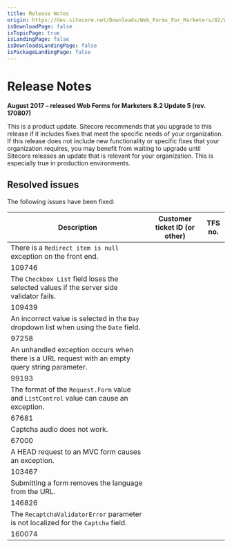 ```yaml
---
title: Release Notes
origin: https://dev.sitecore.net/Downloads/Web_Forms_For_Marketers/82/Web_Forms_For_Marketers_82_Update5/Release_Notes
isDownloadPage: false
isTopicPage: true
isLandingPage: false
isDownloadsLandingPage: false
isPackageLandingPage: false
---
```


# Release Notes

**August 2017 – released Web Forms for Marketers 8.2 Update 5 (rev. 170807)**

This is a product update. Sitecore recommends that you upgrade to this release if it includes fixes that meet the specific needs of your organization. If this release does not include new functionality or specific fixes that your organization requires, you may benefit from waiting to upgrade until Sitecore releases an update that is relevant for your organization. This is especially true in production environments.

## Resolved issues

The following issues have been fixed:

 | Description | Customer ticket ID (or other) | TFS no. |
 | --- | --- | --- |
 | There is a `Redirect item is null` exception on the front end.​ |   
 | 109746 |
 | ​The `Checkbox List` field loses the selected values if the server side validator fails.​ |   
 | 109439 |
 | An incorrect value is selected in the `Day` dropdown list when using the `Date` field.​ |   
 | 97258 |
 | ​An unhandled exception occurs when there is a URL request with an empty query string parameter.​ |   
 | 99193 |
 | The format of the `Request.Form` value and `ListControl` value can cause an exception. |   
 | 67681 |
 | ​Captcha audio does not work​. |   
 | 67000 |
 | ​A HEAD request to an MVC form causes an exception​. |   
 | 103467 |
 | Submitting a form removes the language from the URL.​ |   
 | 146826 |
 | The ​`RecaptchaValidatorError` parameter is not localized for the `Captcha` field​. |   
 | 160074 |